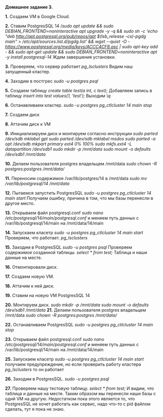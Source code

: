 **Домашнее задание 3.**

**1.** Создаем VM в Google Cloud.

**2.** Ставим PostgresSQL 14
/*sudo apt update && sudo DEBIAN_FRONTEND=noninteractive apt upgrade -y -q && sudo sh -c 'echo "deb http://apt.postgresql.org/pub/repos/apt $(lsb_release -cs)-pgdg main" > /etc/apt/sources.list.d/pgdg.list' && wget --quiet -O - https://www.postgresql.org/media/keys/ACCC4CF8.asc | sudo apt-key add - && sudo apt-get update && sudo DEBIAN_FRONTEND=noninteractive apt -y install postgresql-14*
Ждем завершения установки.

**3.** Проверяем, что сервер работает
*pg_lsclusters*
Видим наш запущенный кластер.

**4.** Заходим в постгрес
*sudo -u postgres psql*

**5.** Создаем таблицу
*create table test(a int, c text);*
Добавляем запись в таблицу
*insert into test values(1, 'test');*
Выходим
*\q*

**6.** Останавливаем кластер.
*sudo -u postgres pg_ctlcluster 14 main stop*

**7.** Создаем диск

**8.** Аттачим диск к VM

**9.** Инициализируем диск и монтируем согласно инструкции
*sudo parted /dev/sdb mklabel gpt
sudo parted /dev/sdb mklabel msdos
sudo parted -a opt /dev/sdb mkpart primary ext4 0% 100%
sudo mkfs.ext4 -L datapartition /dev/sdb1
sudo mkdir -p /mnt/data
sudo mount -o defaults /dev/sdb1 /mnt/data*

**10.** Делаем пользователя postgres владельцем /mnt/data
*sudo chown -R postgres:postgres /mnt/data/*

**11.** Переносим содержимое /var/lib/postgres/14 в /mnt/data
*sudo mv /var/lib/postgresql/14 /mnt/data*

**12.** Пытаемся запустить PostgresSQL
*sudo -u postgres pg_ctlcluster 14 main start*
Получаем ошибку, причина в том, что мы базы перенесли в другое место.

**13.** Открываем файл postgresql.conf
*sudo nano /etc/postgresql/14/main/postgresql.conf*
и меняем путь данных с /var/lib/postgresql/14/main на /mnt/data/14/main

**14.** Запускаем класетр
*sudo -u postgres pg_ctlcluster 14 main start*
Проверяем, что работает.
*pg_lsclusters*

**15.** Заходим в PostgresSQL
*sudo -u postgres psql*
Проверяем содержимое созданной таблицы.
*select * from test;*
Таблица и наши данные на месте.

**16.** Отмонтировали диск.

**17.** Создаем новую VM.

**18.** Аттачим к ней диск.

**19.** Ставим на новую VM PostgresSQL 14

**20.** Монтируем диск.
*sudo mkdir -p /mnt/data
sudo mount -o defaults /dev/sdb1 /mnt/data*
**21.** Делаем пользователя postgres владельцем /mnt/data
*sudo chown -R postgres:postgres /mnt/data/*

**22.** Останавливаем PostgresSQL
*sudo -u postgres pg_ctlcluster 14 main stop*

**23.** Открываем файл postgresql.conf
*sudo nano /etc/postgresql/14/main/postgresql.conf*
и меняем путь данных с /var/lib/postgresql/14/main на /mnt/data/14/main

**25.** Запускаем класетр
*sudo -u postgres pg_ctlcluster 14 main start*
получаем предупреждение, но если проверить работу кластера
*pg_lsclusters*
то он работает

**26.** Заходим в PostgresSQL.
*sudo -u postgres psql*

**27.** Проверяем нашу тестовую таблицу.
*select * from test;*
И видим, что таблица и данные на месте.
Таким образом мы перенесли наши базы с однй VM на другую.
Недостатком пока этого является то, что PostgresSQL не хочет работать как сервис, надо что-то с pid файлом сделать, тут я пока не знаю.
